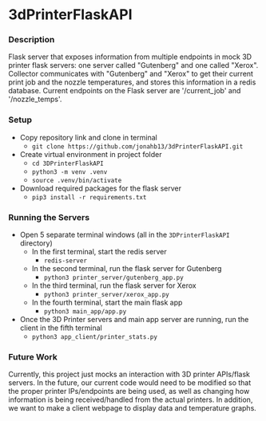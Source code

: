# 3dPrinterFlaskAPI

### Description
Flask server that exposes information from multiple endpoints in mock 3D printer flask servers: one server called "Gutenberg" and one called "Xerox". Collector communicates with "Gutenberg" and "Xerox" to get their current print job and the nozzle temperatures, and stores this information in a redis database. Current endpoints on the Flask server are '/current_job' and '/nozzle_temps'.

### Setup
* Copy repository link and clone in terminal
	* `git clone https://github.com/jonahb13/3dPrinterFlaskAPI.git`
* Create virtual environment in project folder
	* `cd 3DPrinterFlaskAPI`
	* `python3 -m venv .venv`
	* `source .venv/bin/activate`
* Download required packages for the flask server
	* `pip3 install -r requirements.txt`

### Running the Servers
* Open 5 separate terminal windows (all in the `3DPrinterFlaskAPI` directory)
	* In the first terminal, start the redis server
		* `redis-server`
	* In the second terminal, run the flask server for Gutenberg
		* `python3 printer_server/gutenberg_app.py`
	* In the third terminal, run the flask server for Xerox
		* `python3 printer_server/xerox_app.py`
	* In the fourth terminal, start the main flask app
		* `python3 main_app/app.py`
* Once the 3D Printer servers and main app server are running, run the client in the fifth terminal 
	* `python3 app_client/printer_stats.py`

### Future Work
Currently, this project just mocks an interaction with 3D printer APIs/flask servers. In the future, our current code would need to be modified so that the proper printer IPs/endpoints are being used, as well as changing how information is being received/handled from the actual printers. In addition, we want to make a client webpage to display data and temperature graphs.